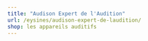 ```yaml
---
title: "Audison Expert de l'Audition"
url: /eysines/audison-expert-de-laudition/
shop: les appareils auditifs
---
```

